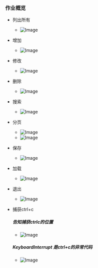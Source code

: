 ### 作业概览

- 列出所有
  - ![Image](https://github.com/51reboot/xly1/blob/master/lesson03/niushaoshuai/pic/%E6%9F%A5.png?raw=true)

- 增加
  - ![Image](https://github.com/51reboot/xly1/blob/master/lesson03/niushaoshuai/pic/%E5%A2%9E.png?raw=true)

- 修改
  - ![Image](https://github.com/51reboot/xly1/blob/master/lesson03/niushaoshuai/pic/%E6%94%B9.png?raw=true)

- 删除
  - ![Image](https://github.com/51reboot/xly1/blob/master/lesson03/niushaoshuai/pic/%E5%88%A0.png?raw=true)

- 搜索
  - ![Image](https://github.com/51reboot/xly1/blob/master/lesson03/niushaoshuai/pic/%E6%9F%A5%E6%89%BE.png?raw=true)

- 分页
  - ![Image](https://github.com/51reboot/xly1/blob/master/lesson03/niushaoshuai/pic/%E5%88%86%E9%A1%B5%E9%A2%84%E6%9F%A5.png?raw=true)
  - ![Image](https://github.com/51reboot/xly1/blob/master/lesson03/niushaoshuai/pic/%E5%88%86%E9%A1%B5.png?raw=true)

- 保存
  - ![Image](https://github.com/51reboot/xly1/blob/master/lesson03/niushaoshuai/pic/%E4%BF%9D%E5%AD%98%E6%96%87%E4%BB%B6.png?raw=true)

- 加载
  - ![Image](https://github.com/51reboot/xly1/blob/master/lesson03/niushaoshuai/pic/%E5%8A%A0%E8%BD%BD%E6%96%87%E4%BB%B6.png?raw=true)

- 退出
  - ![Image](https://github.com/51reboot/xly1/blob/master/lesson03/niushaoshuai/pic/%E9%80%80%E5%87%BA.png?raw=true)


- 捕获ctrl+c
  ##### 告知捕获ctrlc的位置
  - ![Image](https://github.com/niushaoshuai/stand_file/blob/master/youdao-pic/%E6%8D%95%E8%8E%B7ctrlc.png?raw=true)
  ##### KeyboardInterrupt 是ctrl+c的异常代码
  - ![Image](https://github.com/niushaoshuai/stand_file/blob/master/youdao-pic/%E6%8D%95%E8%8E%B7ctrlc1.png?raw=true)